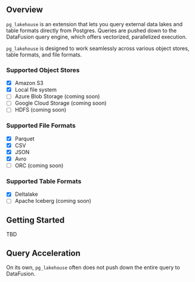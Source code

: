 ## Overview 

`pg_lakehouse` is an extension that lets you query external data lakes and table formats directly from Postgres. Queries are pushed down
to the DataFusion query engine, which offers vectorized, parallelized execution. 

`pg_lakehouse` is designed to work seamlessly across various object stores, table formats, and file formats.

### Supported Object Stores
- [x] Amazon S3 
- [x] Local file system
- [ ] Azure Blob Storage (coming soon)
- [ ] Google Cloud Storage (coming soon)
- [ ] HDFS (coming soon)

### Supported File Formats
- [x] Parquet
- [x] CSV
- [x] JSON
- [x] Avro
- [ ] ORC (coming soon)

### Supported Table Formats
- [x] Deltalake
- [ ] Apache Iceberg (coming soon)

## Getting Started

TBD

## Query Acceleration

On its own, `pg_lakehouse` often does not push down the entire query to DataFusion. 

